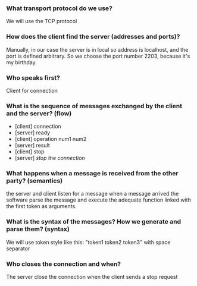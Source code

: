 ### What transport protocol do we use? 
We will use the TCP protocol
### How does the client find the server (addresses and ports)?
Manually, in our case the server is in local so address is localhost, and the port is defined arbitrary. 
So we choose the port number 2203, because it's my birthday.
### Who speaks first?
Client for connection
### What is the sequence of messages exchanged by the client and the server? (flow)
- [client] connection
- [server] ready
- [client] operation num1 num2
- [server] result
- [client] stop
- [server] _stop the connection_
### What happens when a message is received from the other party? (semantics)
the server and client listen for a message when a message arrived the software parse the message and execute the adequate function linked with the first token as arguments.
### What is the syntax of the messages? How we generate and parse them? (syntax)
 We will use token style like this: "token1 token2 token3" with space separator
### Who closes the connection and when?
The server close the connection when the client sends a stop request